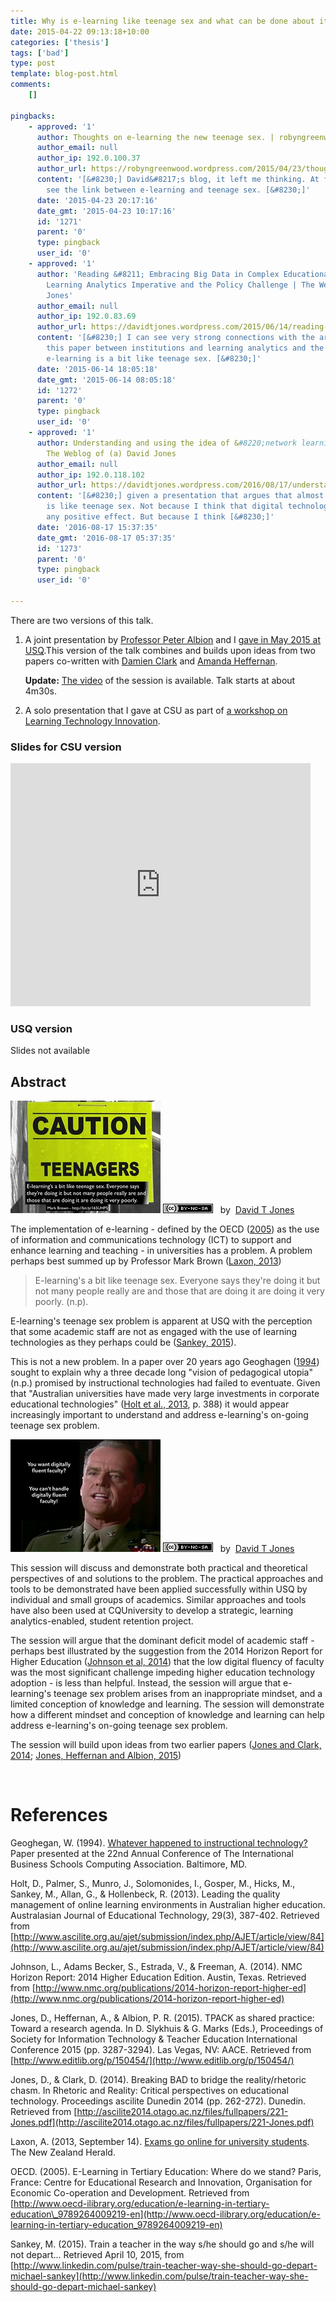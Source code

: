 ```yaml
---
title: Why is e-learning like teenage sex and what can be done about it?
date: 2015-04-22 09:13:18+10:00
categories: ['thesis']
tags: ['bad']
type: post
template: blog-post.html
comments:
    []
    
pingbacks:
    - approved: '1'
      author: Thoughts on e-learning the new teenage sex. | robyngreenwood
      author_email: null
      author_ip: 192.0.100.37
      author_url: https://robyngreenwood.wordpress.com/2015/04/23/thoughts-on-e-learning-the-new-teenage-sex/
      content: '[&#8230;] David&#8217;s blog, it left me thinking. At first I couldn&#8217;t
        see the link between e-learning and teenage sex. [&#8230;]'
      date: '2015-04-23 20:17:16'
      date_gmt: '2015-04-23 10:17:16'
      id: '1271'
      parent: '0'
      type: pingback
      user_id: '0'
    - approved: '1'
      author: 'Reading &#8211; Embracing Big Data in Complex Educational Systems: The
        Learning Analytics Imperative and the Policy Challenge | The Weblog of (a) David
        Jones'
      author_email: null
      author_ip: 192.0.83.69
      author_url: https://davidtjones.wordpress.com/2015/06/14/reading-embracing-big-data-in-complex-educational-systems-the-learning-analytics-imperative-and-the-policy-challenge/
      content: '[&#8230;] I can see very strong connections with the arguments made in
        this paper between institutions and learning analytics and the reasons why I think
        e-learning is a bit like teenage sex. [&#8230;]'
      date: '2015-06-14 18:05:18'
      date_gmt: '2015-06-14 08:05:18'
      id: '1272'
      parent: '0'
      type: pingback
      user_id: '0'
    - approved: '1'
      author: Understanding and using the idea of &#8220;network learning&#8221; &#8211;
        The Weblog of (a) David Jones
      author_email: null
      author_ip: 192.0.118.102
      author_url: https://davidtjones.wordpress.com/2016/08/17/understanding-and-using-the-idea-of-network-learning/
      content: '[&#8230;] given a presentation that argues that almost all e-learning
        is like teenage sex. Not because I think that digital technologies cannot have
        any positive effect. But because I think [&#8230;]'
      date: '2016-08-17 15:37:35'
      date_gmt: '2016-08-17 05:37:35'
      id: '1273'
      parent: '0'
      type: pingback
      user_id: '0'
    
---
```

There are two versions of this talk.

1. A joint presentation by [Professor Peter Albion](http://peter.albion.id.au/) and I [gave in May 2015 at USQ](http://www.usq.edu.au/learning-teaching/USQSalon/JonesAlbion).This version of the talk combines and builds upon ideas from two papers co-written with [Damien Clark](https://damosworld.wordpress.com/) and [Amanda Heffernan](https://twitter.com/chalkhands).
    
    **Update:** [The video](https://vimeo.com/user10756933/review/128556038/dc36237ecc) of the session is available. Talk starts at about 4m30s.
2. A solo presentation that I gave at CSU as part of [a workshop on Learning Technology Innovation](http://uimagine.edu.au/portfolio/learning-technology-innovation/).

### Slides for CSU version

<iframe src="https://docs.google.com/presentation/d/e/2PACX-1vTk9P9av-Otxv2U-QlqYGwtookytVFlFm154cUxGYVarHWQPN5C9CcfKbeAiy-iRw/embed?start=false&amp;loop=false&amp;delayms=3000" frameborder="0" width="480" height="389" allowfullscreen="true" mozallowfullscreen="true" webkitallowfullscreen="true"></iframe>

### USQ version

Slides not available

## Abstract

[![Is elearning like teenage sex? by David T Jones, on Flickr](images/9861514544_01b3c7fbca_m.jpg "Is elearning like teenage sex? by David T Jones, on Flickr")](https://www.flickr.com/photos/david_jones/9861514544/) [![Creative Commons Creative Commons Attribution-Noncommercial-Share Alike 2.0 Generic License](images/80x15.png "Creative Commons Creative Commons Attribution-Noncommercial-Share Alike 2.0 Generic License")](http://creativecommons.org/licenses/by-nc-sa/2.0/)   by  [](https://www.flickr.com/people/david_jones/)[David T Jones](https://www.flickr.com/people/david_jones/) [](http://www.imagecodr.org/)

The implementation of e-learning - defined by the OECD ([2005](http://www.oecd-ilibrary.org/education/e-learning-in-tertiary-education_9789264009219-en)) as the use of information and communications technology (ICT) to support and enhance learning and teaching - in universities has a problem. A problem perhaps best summed up by Professor Mark Brown ([Laxon, 2013](http://bit.ly/165UHP5))

> E-learning's a bit like teenage sex. Everyone says they're doing it but not many people really are and those that are doing it are doing it very poorly. (n.p).

E-learning's teenage sex problem is apparent at USQ with the perception that some academic staff are not as engaged with the use of learning technologies as they perhaps could be ([Sankey, 2015](http://www.linkedin.com/pulse/train-teacher-way-she-should-go-depart-michael-sankey)).

This is not a new problem. In a paper over 20 years ago Geoghagen ([1994](http://eprints.soton.ac.uk/260144/)) sought to explain why a three decade long "vision of pedagogical utopia" (n.p.) promised by instructional technologies had failed to eventuate. Given that "Australian universities have made very large investments in corporate educational technologies" ([Holt et al., 2013](http://www.ascilite.org.au/ajet/submission/index.php/AJET/article/view/84), p. 388) it would appear increasingly important to understand and address e-learning's on-going teenage sex problem.

[![You want digitally fluent faculty? by David T Jones, on Flickr](images/15025763858_58eea9f20c_m.jpg "You want digitally fluent faculty? by David T Jones, on Flickr")](https://www.flickr.com/photos/david_jones/15025763858/) [![Creative Commons Creative Commons Attribution-Noncommercial-Share Alike 2.0 Generic License](images/80x15.png "Creative Commons Creative Commons Attribution-Noncommercial-Share Alike 2.0 Generic License")](http://creativecommons.org/licenses/by-nc-sa/2.0/)   by  [](https://www.flickr.com/people/david_jones/)[David T Jones](https://www.flickr.com/people/david_jones/) [](http://www.imagecodr.org/)

This session will discuss and demonstrate both practical and theoretical perspectives of and solutions to the problem. The practical approaches and tools to be demonstrated have been applied successfully within USQ by individual and small groups of academics. Similar approaches and tools have also been used at CQUniversity to develop a strategic, learning analytics-enabled, student retention project.

The session will argue that the dominant deficit model of academic staff - perhaps best illustrated by the suggestion from the 2014 Horizon Report for Higher Education ([Johnson et al, 2014](http://www.nmc.org/publications/2014-horizon-report-higher-ed)) that the low digital fluency of faculty was the most significant challenge impeding higher education technology adoption - is less than helpful. Instead, the session will argue that e-learning's teenage sex problem arises from an inappropriate mindset, and a limited conception of knowledge and learning. The session will demonstrate how a different mindset and conception of knowledge and learning can help address e-learning's on-going teenage sex problem.

The session will build upon ideas from two earlier papers ([Jones and Clark, 2014](https://ascilite.org/conferences/dunedin2014/files/fullpapers/221-Jones.pdf); [Jones, Heffernan and Albion, 2015](http://www.editlib.org/p/150454/proceeding_150454.pdf))

 

# References

Geoghegan, W. (1994). [Whatever happened to instructional technology?](http://eprints.soton.ac.uk/260144/) Paper presented at the 22nd Annual Conference of The International Business Schools Computing Association. Baltimore, MD.

Holt, D., Palmer, S., Munro, J., Solomonides, I., Gosper, M., Hicks, M., Sankey, M., Allan, G., & Hollenbeck, R. (2013). Leading the quality management of online learning environments in Australian higher education. Australasian Journal of Educational Technology, 29(3), 387-402. Retrieved from [http://www.ascilite.org.au/ajet/submission/index.php/AJET/article/view/84](http://www.ascilite.org.au/ajet/submission/index.php/AJET/article/view/84)

Johnson, L., Adams Becker, S., Estrada, V., & Freeman, A. (2014). NMC Horizon Report: 2014 Higher Education Edition. Austin, Texas. Retrieved from [http://www.nmc.org/publications/2014-horizon-report-higher-ed](http://www.nmc.org/publications/2014-horizon-report-higher-ed)

Jones, D., Heffernan, A., & Albion, P. R. (2015). TPACK as shared practice: Toward a research agenda. In D. Slykhuis & G. Marks (Eds.), Proceedings of Society for Information Technology & Teacher Education International Conference 2015 (pp. 3287-3294). Las Vegas, NV: AACE. Retrieved from [http://www.editlib.org/p/150454/](http://www.editlib.org/p/150454/)

Jones, D., & Clark, D. (2014). Breaking BAD to bridge the reality/rhetoric chasm. In Rhetoric and Reality: Critical perspectives on educational technology. Proceedings ascilite Dunedin 2014 (pp. 262-272). Dunedin. Retrieved from [http://ascilite2014.otago.ac.nz/files/fullpapers/221-Jones.pdf](http://ascilite2014.otago.ac.nz/files/fullpapers/221-Jones.pdf)

Laxon, A. (2013, September 14). [Exams go online for university students](http://bit.ly/165UHP5). The New Zealand Herald.

OECD. (2005). E-Learning in Tertiary Education: Where do we stand? Paris, France: Centre for Educational Research and Innovation, Organisation for Economic Co-operation and Development. Retrieved from [http://www.oecd-ilibrary.org/education/e-learning-in-tertiary-education\_9789264009219-en](http://www.oecd-ilibrary.org/education/e-learning-in-tertiary-education_9789264009219-en)

Sankey, M. (2015). Train a teacher in the way s/he should go and s/he will not depart... Retrieved April 10, 2015, from [http://www.linkedin.com/pulse/train-teacher-way-she-should-go-depart-michael-sankey](http://www.linkedin.com/pulse/train-teacher-way-she-should-go-depart-michael-sankey)